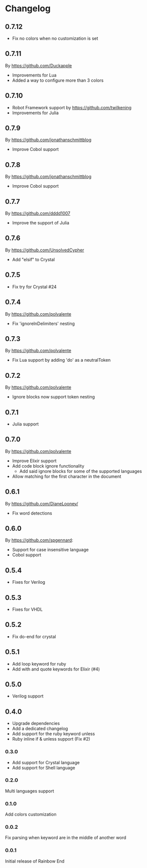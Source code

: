 # Changelog

## 0.7.12 

- Fix no colors when no customization is set

## 0.7.11

By https://github.com/Duckapple

- Improvements for Lua 
- Added a way to configure more than 3 colors 

## 0.7.10

- Robot Framework support by https://github.com/twilkening
- Improvements for Julia
## 0.7.9

By https://github.com/jonathanschmittblog

- Improve Cobol support

## 0.7.8

By https://github.com/jonathanschmittblog

- Improve Cobol support

## 0.7.7

By https://github.com/dddd1007

- Improve the support of Julia

## 0.7.6

By https://github.com/UnsolvedCypher

- Add "elsif" to Crystal

## 0.7.5

- Fix try for Crystal #24

## 0.7.4

By https://github.com/polvalente

- Fix 'ignoreInDelimiters' nesting

## 0.7.3

By https://github.com/polvalente

- Fix Lua support by adding 'do' as a neutralToken

## 0.7.2

By https://github.com/polvalente

- Ignore blocks now support token nesting

## 0.7.1

- Julia support

## 0.7.0

By https://github.com/polvalente

- Improve Elixir support
- Add code block ignore functionality
  - Add said ignore blocks for some of the supported languages
- Allow matching for the first character in the document

## 0.6.1

By https://github.com/DianeLooney/

- Fix word detections

## 0.6.0

By https://github.com/spgennard:

- Support for case insensitive language
- Cobol support

## 0.5.4

- Fixes for Verilog

## 0.5.3

- Fixes for VHDL

## 0.5.2

- Fix do-end for crystal

## 0.5.1

- Add loop keyword for ruby
- Add with and quote keywords for Elixir (#4)

## 0.5.0

- Verilog support

## 0.4.0

- Upgrade dependencies
- Add a dedicated changelog
- Add support for the ruby keyword unless
- Ruby inline if & unless support (Fix #2)

### 0.3.0

- Add support for Crystal language
- Add support for Shell language

### 0.2.0

Multi languages support

### 0.1.0

Add colors customization

### 0.0.2

Fix parsing when keyword are in the middle of another word

### 0.0.1

Initial release of Rainbow End
